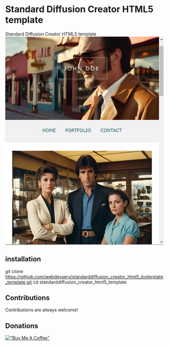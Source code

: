 # Standard Diffusion Creator HTML5 template

Standard Diffusion Creator HTML5 template 
![Alt Text](https://github.com/webdevserv/standarddiffusion_creator_html5_boilerplate_template/blob/main/images/screen.jpg)  

## installation  
git clone https://github.com/webdevserv/standarddiffusion_creator_html5_boilerplate_template.git
cd standarddiffusion_creator_html5_template

## Contributions

Contributions are always welcome!

## Donations

[!["Buy Me A Coffee"](https://www.buymeacoffee.com/assets/img/custom_images/orange_img.png)](https://www.buymeacoffee.com/Artgen)
